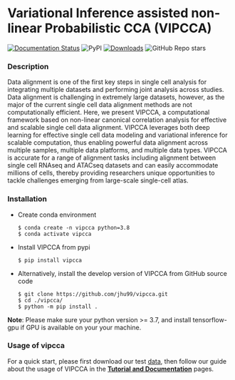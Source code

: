 # Variational Inference assisted non-linear Probabilistic CCA (VIPCCA)

 [![Documentation Status](https://readthedocs.org/projects/vipcca/badge/?version=latest)](https://vipcca.readthedocs.io/en/latest/?badge=latest) ![PyPI](https://img.shields.io/pypi/v/vipcca?color=blue) [![Downloads](https://pepy.tech/badge/vipcca)](https://pepy.tech/project/vipcca) ![GitHub Repo stars](https://img.shields.io/github/stars/jhu99/vipcca?color=yellow)


### Description

Data alignment is one of the first key steps in single cell analysis for integrating multiple datasets and performing joint analysis across studies. Data alignment is challenging in extremely large datasets, however, as the major of the current single cell data alignment methods are not computationally efficient. Here, we present VIPCCA, a computational framework based on non-linear canonical correlation analysis for effective and scalable single cell data alignment. VIPCCA leverages both deep learning for effective single cell data modeling and variational inference for scalable computation, thus enabling powerful data alignment across multiple samples, multiple data platforms, and multiple data types. VIPCCA is accurate for a range of alignment tasks including alignment between single cell RNAseq and ATACseq datasets and can easily accommodate millions of cells, thereby providing researchers unique opportunities to tackle challenges emerging from large-scale single-cell atlas. 


### Installation

- Create conda environment

  ```shell
  $ conda create -n vipcca python=3.8
  $ conda activate vipcca
  ```

- Install VIPCCA from pypi

  ```shell
  $ pip install vipcca
  ```

- Alternatively, install the develop version of VIPCCA from GitHub source code

  ```shell
  $ git clone https://github.com/jhu99/vipcca.git
  $ cd ./vipcca/
  $ python -m pip install .
  ```

**Note**: Please make sure your python version >= 3.7, and install tensorflow-gpu if GPU is available on your your machine.

### Usage of vipcca

For a quick start, please first download our test [data](http://141.211.10.196/result/test/papers/vipcca/data.tar.gz), then follow our guide about the usage of VIPCCA in the [**Tutorial and Documentation**](https://vipcca.readthedocs.io/en/latest/) pages.



